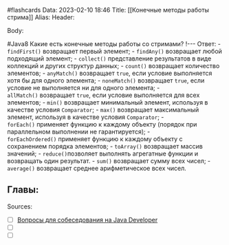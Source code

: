 #flashcards
Data: 2023-02-10 18:46
Title: [[Конечные методы работы стрима]]
Alias:
Header:





Body:




#Java8 
Какие есть конечные методы работы со стримами?
!---
Ответ:
	- `findFirst()` возвращает первый элемент;
	-   `findAny()` возвращает любой подходящий элемент;
	-   `collect()` представление результатов в виде коллекций и других структур данных;
	-   `count()` возвращает количество элементов;
	-   `anyMatch()` возвращает `true`, если условие выполняется хотя бы для одного элемента;
	-   `noneMatch()` возвращает `true`, если условие не выполняется ни для одного элемента;
	-   `allMatch()` возвращает `true`, если условие выполняется для всех элементов;
	-   `min()` возвращает минимальный элемент, используя в качестве условия `Comparator`;
	-   `max()` возвращает максимальный элемент, используя в качестве условия `Comparator`;
	-   `forEach()` применяет функцию к каждому объекту (порядок при параллельном выполнении не гарантируется);
	-   `forEachOrdered()` применяет функцию к каждому объекту с сохранением порядка элементов;
	-   `toArray()` возвращает массив значений;
	-   `reduce()`позволяет выполнять агрегатные функции и возвращать один результат.
	-   `sum()` возвращает сумму всех чисел;
	-   `average()` возвращает среднее арифметическое всех чисел.
<!--SR:!2023-03-11,3,150-->




Главы:
-


Sources:
- [ ] [Вопросы для собеседования на Java Developer](https://github.com/enhorse/java-interview/blob/master/README.md#%D0%9E%D0%9E%D0%9F)
- [ ] []()
- [ ] []()
